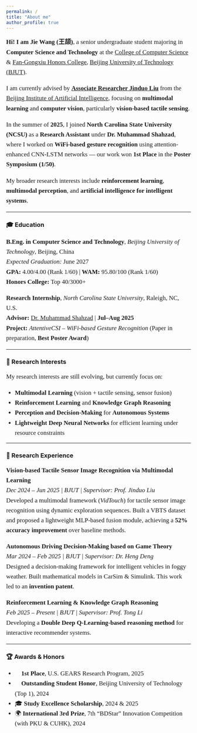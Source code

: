 ```yaml
---
permalink: /
title: "About me"
author_profile: true
---
```


<style>
p, li {
  font-family: Georgia, serif;
  font-size: 17px;
  line-height: 1.6;
}
</style>

**Hi! I am Jie Wang (王颉)**, a senior undergraduate student majoring in **Computer Science and Technology** at the [College of Computer Science](https://cs.bjut.edu.cn) & [Fan-Gongxiu Honors College](https://fgx-hc.bjut.edu.cn), [Beijing University of Technology (BJUT)](https://www.bjut.edu.cn).  

I am currently advised by [**Associate Researcher Jinduo Liu**](https://duo67.github.io) from the [Beijing Institute of Artificial Intelligence](https://biai.bjut.edu.cn), focusing on **multimodal learning** and **computer vision**, particularly **vision-based tactile sensing**.  

In the summer of **2025**, I joined **North Carolina State University (NCSU)** as a **Research Assistant** under **Dr. Muhammad Shahzad**, where I worked on **WiFi-based gesture recognition** using attention-enhanced CNN-LSTM networks — our work won **1st Place** in the **Poster Symposium (1/50)**.  

My broader research interests include **reinforcement learning**, **multimodal perception**, and **artificial intelligence for intelligent systems**.  

---

### 🎓 Education

**B.Eng. in Computer Science and Technology**, *Beijing University of Technology*, Beijing, China  
*Expected Graduation:* June 2027  
**GPA:** 4.00/4.00 (Rank 1/60) | **WAM:** 95.80/100 (Rank 1/60)  
**Honors College:** Top 40/3000+  

**Research Internship**, *North Carolina State University*, Raleigh, NC, U.S.  
**Advisor:** [Dr. Muhammad Shahzad](https://csc.ncsu.edu/people/mshahza/) | **Jul–Aug 2025**  
**Project:** *AttentiveCSI – WiFi-based Gesture Recognition* (Paper in preparation, **Best Poster Award**)  

---

### 🔬 Research Interests

My research interests are still evolving, but currently focus on:  

- **Multimodal Learning** (vision + tactile sensing, sensor fusion)  
- **Reinforcement Learning** and **Knowledge Graph Reasoning**  
- **Perception and Decision-Making** for **Autonomous Systems**  
- **Lightweight Deep Neural Networks** for efficient learning under resource constraints  

---

### 🧠 Research Experience

**Vision-based Tactile Sensor Image Recognition via Multimodal Learning**  
*Dec 2024 – Jun 2025 | BJUT | Supervisor: Prof. Jinduo Liu*  
Developed a multimodal framework (*VidTouch*) for tactile sensor image recognition using dynamic exploration sequences. Built a VBTS dataset and proposed a lightweight MLP-based fusion module, achieving a **52% accuracy improvement** over baseline methods.  

**Autonomous Driving Decision-Making based on Game Theory**  
*Mar 2024 – Feb 2025 | BJUT | Supervisor: Dr. Heng Deng*  
Designed a decision-making framework for intelligent vehicles in foggy weather. Built mathematical models in CarSim & Simulink. This work led to an **invention patent**.  

**Reinforcement Learning & Knowledge Graph Reasoning**  
*Feb 2025 – Present | BJUT | Supervisor: Prof. Tong Li*  
Developing a **Double Deep Q-Learning-based reasoning method** for interactive recommender systems.  

---

### 🏆 Awards & Honors

- 🥇 **1st Place**, U.S. GEARS Research Program, 2025  
- 🧠 **Outstanding Student Honor**, Beijing University of Technology (Top 1), 2024  
- 🎓 **Study Excellence Scholarship**, 2024 & 2025  
- 🌍 **International 3rd Prize**, 7th “BDStar” Innovation Competition (with PKU & CUHK), 2024  

